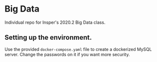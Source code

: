 # Big Data

Individual repo for Insper's 2020.2 Big Data class.

## Setting up the environment.

Use the provided `docker-compose.yaml` file to create a dockerized MySQL server. Change the passwords on it if you want more security.
